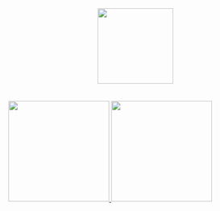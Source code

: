 <div id="header" align="center">
  <img src="http://i63.servimg.com/u/f63/12/53/83/84/ani10.gif" width="150"/>
</div>

<br>
<br>

<div id="stats">
  <a href="https://github.com/anuraghazra/github-readme-stats">
    <img src="https://github-readme-stats.vercel.app/api?username=ozervesh&theme=dracula" height="200"/>
  </a>
  <a href="https://github.com/anuraghazra/github-readme-stats">
    <img src="https://github-readme-stats.vercel.app/api/top-langs/?username=ozervesh&layout=compact&theme=dracula" height="200"/>
  </a>
</div>

